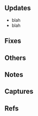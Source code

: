 ## Updates <!-- 추가 되거나 바뀐 내용 -->

- blah
- blah

## Fixes <!-- 고쳐진 오류들 -->

## Others <!-- 기타 변경점들 (기능에 직접적인 연관이 없는 chore, style 등) -->

## Notes <!-- 리뷰어에게 알려줄 내용이나 PR에 히스토리로 남기고 싶은 내용들 -->

## Captures <!-- 캡쳐된 스크린샷이나 영상들 -->

## Refs <!-- 연관된 이슈나 PR 주소들 -->